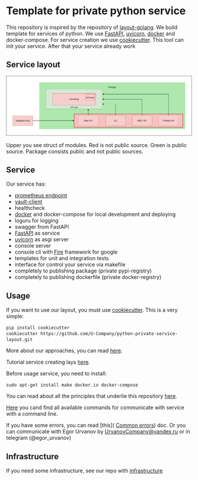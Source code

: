 # Template for private python service

This repository is inspired by the repository of [layout-golang](https://github.com/golang-standards/project-layout). 
We build template for services of python. We use [FastAPI](https://github.com/tiangolo/fastapi), 
[uvicorn](https://www.uvicorn.org/), [docker](https://www.docker.com/) and docker-compose. For service creation we use 
[cookiecutter](https://github.com/cookiecutter/cookiecutter). This tool can init your service. After that your service already work

## Service layout

![](docs/structure.png)

Upper you see struct of modules. Red is not public source. Green is public source. Package consists public and not public sources.

## Service

Our service has:

- [prometheus endpoint](https://github.com/prometheus/client_python)
- [vault-client](https://github.com/U-Company/vault-client)
- healthcheck
- [docker](https://www.docker.com/) and docker-compose for local development and deploying
- loguru for logging
- swagger from FastAPI
- [FastAPI](https://github.com/tiangolo/fastapi) as service
- [uvicorn](https://www.uvicorn.org/) as asgi server
- console server
- console cli with [Fire](https://github.com/google/python-fire) framework for google
- templates for unit and integration tests
- interface for control your service via makefile
- completely to publishing package (private pypi-registry)
- completely to publishing dockerfile (private docker-registry)

## Usage

If you want to use our layout, you must use [cookiecutter](https://github.com/cookiecutter/cookiecutter). This is a very simple:

    pip install cookiecutter
    cookiecutter https://github.com/U-Company/python-private-service-layout.git
    
More about our approaches, you can read [here](https://github.com/U-Company/notes).

Tutorial service creating lays [here](https://github.com/U-Company/python-service-layout/blob/master/docs/tutorial.md).

Before usage service, you need to install:

    sudo apt-get install make docker.io docker-compose

You can read about all the principles that underlie this repository [here](https://github.com/U-Company/python-service-layout/blob/master/%7B%7B%20cookiecutter.service%20%7D%7D/docs/structure.md).
    
[Here](https://github.com/U-Company/python-service-layout/blob/master/%7B%7B%20cookiecutter.service%20%7D%7D/docs/commands.md) you cand find all available commands for communicate with service with a command line.

If you have some errors, you can read [this](
[Common errors](https://github.com/U-Company/python-private-service-layout/blob/master/%7B%7B%20cookiecutter.service%20%7D%7D/docs/errors.md)) doc. Or you can communicate with Egor Urvanov by UrvanovCompany@yandex.ru or in telegram (@egor_urvanov)

## Infrastructure

If you need some infrastructure, see our repo with [infrastructure](https://github.com/U-Company/infrastructure)

